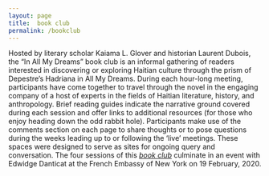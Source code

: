 ```yaml
---
layout: page
title:  book club
permalink: /bookclub
---
```

<div id="column-b"><p>Hosted by literary scholar Kaiama L. Glover and historian Laurent Dubois, the “In All My Dreams” book club is an informal gathering of readers interested in discovering or exploring Haitian culture through the prism of Depestre’s Hadriana in All My Dreams. 
During each hour-long meeting, participants have come together to travel through the novel in the engaging company of a host of experts in the fields of Haitian literature, history, and anthropology. Brief reading guides indicate the narrative ground covered during each session and offer links to additional resources (for those who enjoy heading down the odd rabbit hole). Participants make use of the comments section on each page to share thoughts or to pose questions during the weeks leading up to or following the ‘live’ meetings. These spaces were designed to serve as sites for ongoing query and conversation.
  The four sessions of this <a href="https://iamdbookclub.com" target="_blank"><em>book club</em></a> culminate in an event with Edwidge Danticat at the French Embassy of New York on 19 February, 2020.
  </p> </div>


